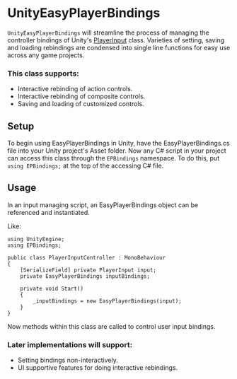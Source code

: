 # UnityEasyPlayerBindings
`UnityEasyPlayerBindings` will streamline the process of managing the controller bindings of Unity's [PlayerInput](https://docs.unity3d.com/Packages/com.unity.inputsystem@1.0/api/UnityEngine.InputSystem.PlayerInput.html) class. Varieties of setting, saving and loading rebindings are condensed into single line functions for easy use across any game projects.

### This class supports:
+ Interactive rebinding of action controls.
+ Interactive rebinding of composite controls.
+ Saving and loading of customized controls.

## Setup
To begin using EasyPlayerBindings in Unity, have the EasyPlayerBindings.cs file into your Unity project's Asset folder. Now any C# script in your project can access this class through the `EPBindings` namespace. To do this, put `using EPBindings;` at the top of the accessing C# file.

## Usage
In an input managing script, an EasyPlayerBindings object can be referenced and instantiated.

Like:
```
using UnityEngine;
using EPBindings;

public class PlayerInputController : MonoBehaviour
{ 
    [SerializeField] private PlayerInput input;
    private EasyPlayerBindings inputBindings;

    private void Start()
    {
        _inputBindings = new EasyPlayerBindings(input); 
    }
}
``` 

Now methods within this class are called to control user input bindings. 

### Later implementations will support:
+ Setting bindings non-interactively.
+ UI supportive features for doing interactive rebindings.

